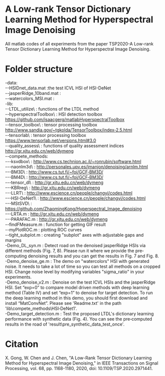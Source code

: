 # A Low-rank Tensor Dictionary Learning Method for Hyperspectral Image Denoising
All matlab codes of all experiments from the paper TSP2020-A Low-rank Tensor Dictionary Learning Method for Hyperspectral Image Denoising.

# Folder structure
-data\: <br>
--HSIDnet_data.mat        :the test ICVL HSI of HSI-DeNet<br>
--jasperRidge_10band.mat  :<br>
--watercolors_MSI.mat     :<br>
-lib:<br>
--LTDL_utilize\           : functions of the LTDL method<br>
--hyperspectralToolbox\   : HSI detection toolbox https://github.com/isaacgerg/matlabHyperspectralToolbox<br>
--tensor_toolbox\         : tensor processing toolbox http://www.sandia.gov/~tgkolda/TensorToolbox/index‐2.5.html<br>
--tensorlab\              : tensor processing toolbox https://www.tensorlab.net/versions.html#3.0<br>
--quality_assess\         : functions of quality assessment indices http://gr.xjtu.edu.cn/web/dymeng<br>
--compete_methods\: <br>
---ksvdbox\                : http://www.cs.technion.ac.il/~ronrubin/software.html<br>
---naonlm3d\               : http://personales.upv.es/jmanjon/denoising/arnlm.html<br>
---BM3D\                   : http://www.cs.tut.fi/~foi/GCF‐BM3D/<br>
---BM4D\                   : http://www.cs.tut.fi/~foi/GCF‐BM3D/<br>
---tensor_dl\              : http://gr.xjtu.edu.cn/web/dymeng<br>
---KBRreg\                 : http://gr.xjtu.edu.cn/web/dymeng<br>
---LLRT\                   : http://www.escience.cn/people/changyi/codes.html<br>
---HSI-DeNet1\             : http://www.escience.cn/people/changyi/codes.html<br>
---MStSVD\                 : https://github.com/ZhaomingKong/Hyperspectral_Image_denoising<br>
---LRTA.m                  : http://gr.xjtu.edu.cn/web/dymeng<br>
---PARAFAC.m               : http://gr.xjtu.edu.cn/web/dymeng<br>
--findFMeasure.m         : function for getting GIF result<br>
--myPlotROC.m            : plotting ROC curves<br>
--tight_subplot.m        : creating "subplot" axes with adjustable gaps and margins<br>
-Demo_DL_syn.m             : Detect road on the denoised jasperRidge HSIs via different methods (Fig. 7, 8). Please run it where we provide the pre‐computing denoising results                               and you can get the results in Fig. 7 and Fig. 8.<br>
-Demo_denoise_ge.m         : The demo on "watercolors" HSI with generated noise. It needs to take a lot of time so you can test all methods on a cropped HSI. Change noise level                               by modifying variables "sigma_ratio" in your experiments.<br>
-Demo_denoise_v2.m         : Denoise on the test ICVL HSIs and the jasperRidge HSI. Set “exp=0” to compare model driven methods with deep learning method (Table IV) and set                                   “exp=1” to denoise for target detection. To run the deep learning method in this demo, you should first download and install “MatConvNet”. Please see                             'Readme.txt' in the path 'lib\compete_methods\HSI‐DeNet1'.<br>
-Demo_target_detection.m   : Test the proposed LTDL's dictionary learning performance with synthetic data (Fig. 4). You can see the pre‐computed results in the road of                                       'result\pre_synthetic_data_test_once'.<br>

# Citation
X. Gong, W. Chen and J. Chen, "A Low-Rank Tensor Dictionary Learning Method for Hyperspectral Image Denoising," in IEEE Transactions on Signal Processing, vol. 68, pp. 1168-1180, 2020, doi: 10.1109/TSP.2020.2971441.
